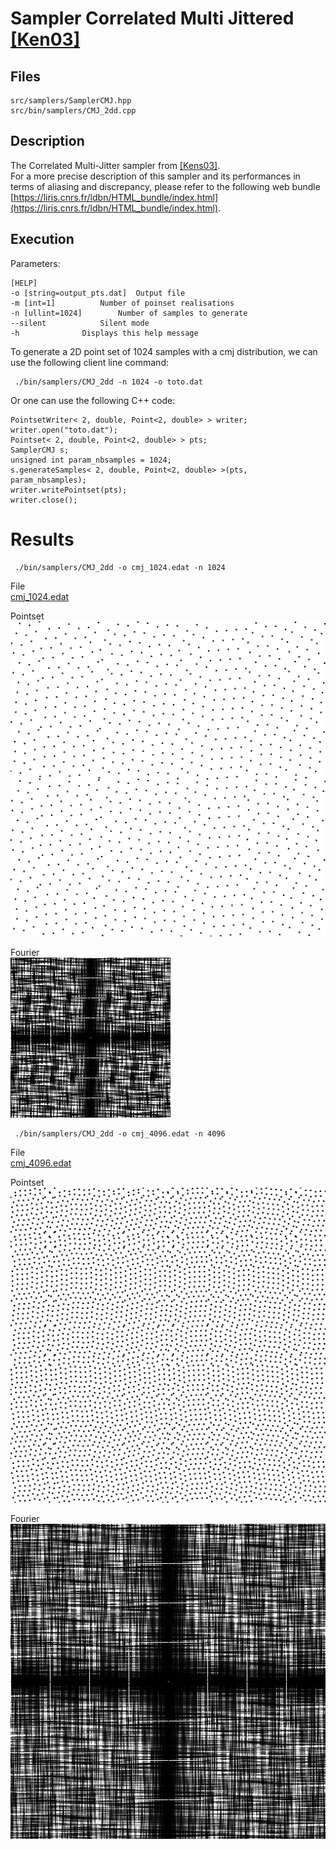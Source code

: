 # Sampler Correlated Multi Jittered [[Ken03]](http://graphics.pixar.com/library/MultiJitteredSampling/paper.pdf)


## Files

```
src/samplers/SamplerCMJ.hpp  
src/bin/samplers/CMJ_2dd.cpp
```

## Description


The Correlated Multi-Jitter sampler from [[Kens03]](http://graphics.pixar.com/library/MultiJitteredSampling/paper.pdf).  
For a more precise description of this sampler and its performances in terms of aliasing and discrepancy, please refer to the following web bundle [https://liris.cnrs.fr/ldbn/HTML_bundle/index.html](https://liris.cnrs.fr/ldbn/HTML_bundle/index.html).

## Execution


Parameters:  

	[HELP]
	-o [string=output_pts.dat]	Output file
	-m [int=1]			Number of poinset realisations
	-n [ullint=1024]		Number of samples to generate
	--silent 			Silent mode
	-h 				Displays this help message
			

To generate a 2D point set of 1024 samples with a cmj distribution, we can use the following client line command:

     ./bin/samplers/CMJ_2dd -n 1024 -o toto.dat 

Or one can use the following C++ code:

    
    PointsetWriter< 2, double, Point<2, double> > writer;
    writer.open("toto.dat");
    Pointset< 2, double, Point<2, double> > pts;
    SamplerCMJ s;
    unsigned int param_nbsamples = 1024;
    s.generateSamples< 2, double, Point<2, double> >(pts, param_nbsamples);
    writer.writePointset(pts);
    writer.close();
    			

Results
=======

     ./bin/samplers/CMJ_2dd -o cmj_1024.edat -n 1024 

File  
[cmj_1024.edat](data/cmj/cmj_1024.edat)

Pointset  
[![](data/cmj/cmj_1024.png)](data/cmj/cmj_1024.png)

Fourier  
[![](data/cmj/cmj_1024_fourier.png)](data/cmj/cmj_1024_fourier.png)

     ./bin/samplers/CMJ_2dd -o cmj_4096.edat -n 4096 

File  
[cmj_4096.edat](data/cmj/cmj_4096.edat)

Pointset  
[![](data/cmj/cmj_4096.png)](data/cmj/cmj_4096.png)

Fourier  
[![](data/cmj/cmj_4096_fourier.png)](data/cmj/cmj_4096_fourier.png)
